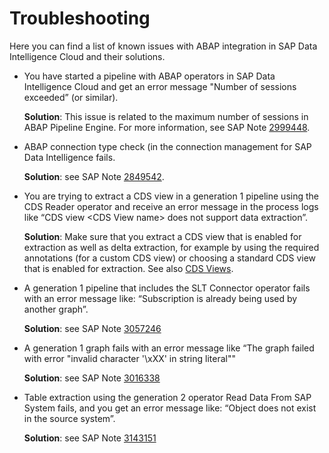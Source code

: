 <!-- loio74598346f8be471f99285eb0ddd46424 -->

# Troubleshooting

Here you can find a list of known issues with ABAP integration in SAP Data Intelligence Cloud and their solutions.

-   You have started a pipeline with ABAP operators in SAP Data Intelligence Cloud and get an error message "Number of sessions exceeded” \(or similar\).

    **Solution**: This issue is related to the maximum number of sessions in ABAP Pipeline Engine. For more information, see SAP Note [2999448](https://me.sap.com/notes/2999448).

-   ABAP connection type check \(in the connection management for SAP Data Intelligence fails.

    **Solution**: see SAP Note [2849542](https://me.sap.com/notes/2849542).

-   You are trying to extract a CDS view in a generation 1 pipeline using the CDS Reader operator and receive an error message in the process logs like “CDS view <CDS View name\> does not support data extraction”.

    **Solution**: Make sure that you extract a CDS view that is enabled for extraction as well as delta extraction, for example by using the required annotations \(for a custom CDS view\) or choosing a standard CDS view that is enabled for extraction. See also [CDS Views](cds-views-15805a3.md).

-   A generation 1 pipeline that includes the SLT Connector operator fails with an error message like: “Subscription is already being used by another graph”.

    **Solution**: see SAP Note [3057246](https://me.sap.com/notes/3057246)

-   A generation 1 graph fails with an error message like “The graph failed with error "invalid character '\\xXX' in string literal""

    **Solution**: see SAP Note [3016338](https://me.sap.com/notes/3016338)

-   Table extraction using the generation 2 operator Read Data From SAP System fails, and you get an error message like: “Object does not exist in the source system”.

    **Solution**: see SAP Note [3143151](https://me.sap.com/notes/3143151) 



